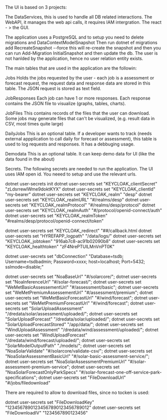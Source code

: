 The UI is based on 3 projects:

The DataServices, this is used to handle all DB related interactions.
The WebAPI, it manages the web api calls, it requires IAM intergration.
The react - > the GUI.



The application uses a PostgreSQL and to setup you need to delete migrations and DataContextModelSnapshot
Then run dotnet ef migrations add RecreateSnapshot --force this will re-create the snapshot and then 
you can run Add-Migration InitialSnapshot and then update the db. 
The user is not hanlded by the application, hence no user relation entity exists.

The main tables that are used in the application are the followin:

Jobs			Holds the jobs requested by the user - each job is a assessment or forecast request, the request data and
				response data are stored in this table. The JSON request is stored as text field.

JobResponses	Each job can have 1 or more responses. Each response contains the JSON file to visualize (graphs, tables,
				charts). 

JobFiles		This contains records of the files that the user can download. Some jobs may generate files that  can't be
				visualized, (e.g. result data in CSV, most times quite large)


DailyJobs		This is an optional table. If a developer wants to track (needs external appplication to call daily for 
				forecast or assessment), this table is used to log requests and responses. It has a debbuging usage.


Demodata		This is	an optional table. It can keep demo data for UI (like the data found in the about)






Secrets.
The following secrets are needed to run the application. The UI uses IAM open id. 
You neeed to setup and use the relevant urls.

dotnet user-secrets init 
dotnet user-secrets set  "KEYCLOAK_clientSecret" "zLdsrrewIWme9doktKYX"
dotnet user-secrets set  "KEYCLOAK_clientId" "my-bearer"
dotnet user-secrets set  "KEYCLOAK_realm" "desp"
dotnet user-secrets set  "KEYCLOAK_realmURL" "#/realms/desp"
dotnet user-secrets set  "KEYCLOAK_realmProtocol" "#/realms/desp/protocol"
dotnet user-secrets set  "KEYCLOAK_realmAuth" "#/protocol/openid-connect/auth"
dotnet user-secrets set  "KEYCLOAK_realmToken" "#realms/desp/protocol/openid-connect/token"

dotnet user-secrets set  "KEYCLOAK_redirect" "##/callback.html
dotnet user-secrets set  "HYREFAPP_logpath" "/data/logs/"
dotnet user-secrets set  "KEYCLOAK_jobtoken" "916ab7c8-ac91b02090b8"
dotnet user-secrets set  "KEYCLOAK_healthtoken" "zF4NrePTUlLMnVnPT0K"

dotnet user-secrets set  "dbConnection" "Database=tsdb; Username=tsdbadmin; Password=xxxx; host=localhost; Port=5432; sslmode=disable;"

dotnet user-secrets set  "NoaBaseUrl" "#/solarcore/";
dotnet user-secrets set  "NoaInferenceUrl" "#/solar-forecast/";
dotnet user-secrets set  "WeMetBasicAssessementUrl" "#/assessment/basic";
dotnet user-secrets set  "WeMetPremiumAssessementUrl" "#/assessment/premium";
dotnet user-secrets set  "WeMetBasicForecastUrl" "#/wind/forecast";
dotnet user-secrets set  "WeMetPremiumForecastUrl" "#/wind/forecast";
dotnet user-secrets set  "SolarUploadAssessment" "/dredata/solar/assessment/uploaded/";
dotnet user-secrets set  "SolarUploadForecast" "/dredata/solar/uploaded/";
dotnet user-secrets set  "SolarUploadForecastStored" "/app/data/";
dotnet user-secrets set  "WindUploadAssessment" "/dredata/wind/assessment/uploaded/";
dotnet user-secrets set  "WindUploadForecast" "/dredata/wind/forecast/uploaded/";
dotnet user-secrets set  "SolarModelOutputPath" "./models/";
dotnet user-secrets set  "NoaSolarValidate" "#/solarcore/validate-csv/";
dotnet user-secrets set  "NoaSolarAssessmentBasicUrl" "#/solar-basic-assessment-service/";
dotnet user-secrets set  "NoaSolarAssessmentPremiumUrl" "#/solar-assessment-premium-service";
dotnet user-secrets set  "NoaSolarForecastOnlyParkSpecs" "#/solar-forecast-one-off-service-park-specifications";
dotnet user-secrets set  "FileDownloadUrl" "#/jobs/filedownload"

There are required to allow to download files, since no tocken is used:

dotnet user-secrets set  "FileDownloadKey" "12345678901234567890123456789012"
dotnet user-secrets set  "FileDownloadIV" "1234567890123456"
